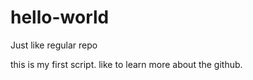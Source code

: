# hello-world
Just like regular repo


this is my first script. like to learn more about the github.
